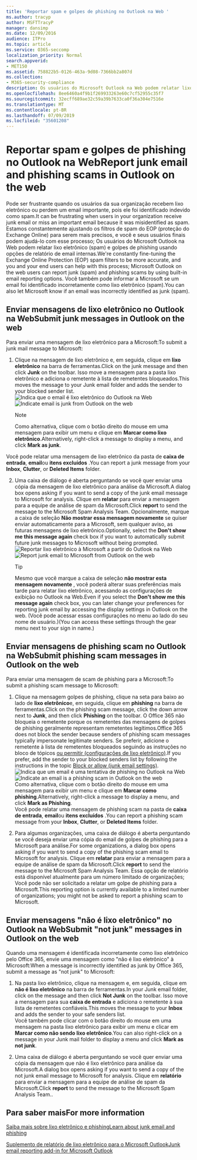 ```yaml
---
title: 'Reportar spam e golpes de phishing no Outlook na Web '
ms.author: tracyp
author: MSFTTracyP
manager: dansimp
ms.date: 12/09/2016
audience: ITPro
ms.topic: article
ms.service: O365-seccomp
localization_priority: Normal
search.appverid:
- MET150
ms.assetid: 758822b5-0126-463a-9d08-7366bb2a807d
ms.collection:
- M365-security-compliance
description: Os usuários do Microsoft Outlook na Web podem relatar lixo eletrônico (spam) e golpes de phishing usando opções de relatório de email internas. Você também pode informar a Microsoft se um email foi identificado incorretamente como lixo eletrônico (spam).
ms.openlocfilehash: 8ee6460a4f9b1f269933263e60c7cf52955c35f7
ms.sourcegitcommit: 32ecff689ae32c59a39b7633ca0f36a304e7516e
ms.translationtype: MT
ms.contentlocale: pt-BR
ms.lasthandoff: 07/09/2019
ms.locfileid: "35601208"
---
```

# <a name="report-junk-email-and-phishing-scams-in-outlook-on-the-web"></a><span data-ttu-id="6dbcd-104">Reportar spam e golpes de phishing no Outlook na Web</span><span class="sxs-lookup"><span data-stu-id="6dbcd-104">Report junk email and phishing scams in Outlook on the web</span></span> 

<span data-ttu-id="6dbcd-105">Pode ser frustrante quando os usuários da sua organização recebem lixo eletrônico ou perdem um email importante, pois ele foi identificado indevido como spam.</span><span class="sxs-lookup"><span data-stu-id="6dbcd-105">It can be frustrating when users in your organization receive junk email or miss an important email because it was misidentified as spam.</span></span> <span data-ttu-id="6dbcd-106">Estamos constantemente ajustando os filtros de spam do EOP (proteção do Exchange Online) para serem mais precisos, e você e seus usuários finais podem ajudá-lo com esse processo; Os usuários do Microsoft Outlook na Web podem relatar lixo eletrônico (spam) e golpes de phishing usando opções de relatório de email internas.</span><span class="sxs-lookup"><span data-stu-id="6dbcd-106">We're constantly fine-tuning the Exchange Online Protection (EOP) spam filters to be more accurate, and you and your end users can help with this process; Microsoft Outlook on the web users can report junk (spam) and phishing scams by using built-in email reporting options.</span></span> <span data-ttu-id="6dbcd-107">Você também pode informar a Microsoft se um email foi identificado incorretamente como lixo eletrônico (spam).</span><span class="sxs-lookup"><span data-stu-id="6dbcd-107">You can also let Microsoft know if an email was incorrectly identified as junk (spam).</span></span>
  
## <a name="submit-junk-messages-in-outlook-on-the-web"></a><span data-ttu-id="6dbcd-108">Enviar mensagens de lixo eletrônico no Outlook na Web</span><span class="sxs-lookup"><span data-stu-id="6dbcd-108">Submit junk messages in Outlook on the web</span></span>

<span data-ttu-id="6dbcd-109">Para enviar uma mensagem de lixo eletrônico para a Microsoft:</span><span class="sxs-lookup"><span data-stu-id="6dbcd-109">To submit a junk mail message to Microsoft:</span></span>
  
1. <span data-ttu-id="6dbcd-110">Clique na mensagem de lixo eletrônico e, em seguida, clique em **lixo eletrônico** na barra de ferramentas.</span><span class="sxs-lookup"><span data-stu-id="6dbcd-110">Click on the junk message and then click **Junk** on the toolbar.</span></span> <span data-ttu-id="6dbcd-111">Isso move a mensagem para a pasta lixo eletrônico e adiciona o remetente à lista de remetentes bloqueados.</span><span class="sxs-lookup"><span data-stu-id="6dbcd-111">This moves the message to your Junk email folder and adds the sender to your blocked sender list.</span></span> 
    <span data-ttu-id="6dbcd-112">![Indica que o email é lixo eletrônico do Outlook na Web](media/a10ae792-aab6-4374-a041-6c3f732eb2e3.png)</span><span class="sxs-lookup"><span data-stu-id="6dbcd-112">![Indicate email is junk from Outlook on the web](media/a10ae792-aab6-4374-a041-6c3f732eb2e3.png)</span></span>
  
    > [!NOTE]
    > <span data-ttu-id="6dbcd-113">Como alternativa, clique com o botão direito do mouse em uma mensagem para exibir um menu e clique em **Marcar como lixo eletrônico**.</span><span class="sxs-lookup"><span data-stu-id="6dbcd-113">Alternatively, right-click a message to display a menu, and click **Mark as junk**.</span></span> 
  
<span data-ttu-id="6dbcd-114">Você pode relatar uma mensagem de lixo eletrônico da pasta de **caixa de entrada**, **email**ou **itens excluídos** .</span><span class="sxs-lookup"><span data-stu-id="6dbcd-114">You can report a junk message from your **Inbox**, **Clutter**, or **Deleted Items** folder.</span></span> 
  
2. <span data-ttu-id="6dbcd-115">Uma caixa de diálogo é aberta perguntando se você quer enviar uma cópia da mensagem de lixo eletrônico para análise da Microsoft.</span><span class="sxs-lookup"><span data-stu-id="6dbcd-115">A dialog box opens asking if you want to send a copy of the junk email message to Microsoft for analysis.</span></span> <span data-ttu-id="6dbcd-116">Clique em **relatar** para enviar a mensagem para a equipe de análise de spam da Microsoft.</span><span class="sxs-lookup"><span data-stu-id="6dbcd-116">Click **report** to send the message to the Microsoft Spam Analysis Team.</span></span> <span data-ttu-id="6dbcd-117">Opcionalmente, marque a caixa de seleção **Não mostrar essa mensagem novamente** se quiser enviar automaticamente para a Microsoft, sem qualquer aviso, as futuras mensagens de lixo eletrônico.</span><span class="sxs-lookup"><span data-stu-id="6dbcd-117">Optionally, select the **Don't show me this message again** check box if you want to automatically submit future junk messages to Microsoft without being prompted.</span></span> 
    <span data-ttu-id="6dbcd-118">![Reportar lixo eletrônico à Microsoft a partir do Outlook na Web](media/e8d3a9f9-6eb6-4309-ba6d-643dffdb6a33.png)</span><span class="sxs-lookup"><span data-stu-id="6dbcd-118">![Report junk email to Microsoft from Outlook on the web](media/e8d3a9f9-6eb6-4309-ba6d-643dffdb6a33.png)</span></span>
  
    > [!TIP]
    > <span data-ttu-id="6dbcd-119">Mesmo que você marque a caixa de seleção **não mostrar esta mensagem novamente** , você poderá alterar suas preferências mais tarde para relatar lixo eletrônico, acessando as configurações de exibição no Outlook na Web.</span><span class="sxs-lookup"><span data-stu-id="6dbcd-119">Even if you select the **Don't show me this message again** check box, you can later change your preferences for reporting junk email by accessing the display settings in Outlook on the web.</span></span> <span data-ttu-id="6dbcd-120">(Você pode acessar essas configurações no menu ao lado do seu nome de usuário.)</span><span class="sxs-lookup"><span data-stu-id="6dbcd-120">(You can access these settings through the gear menu next to your sign in name.)</span></span> 
  
## <a name="submit-phishing-scam-messages-in-outlook-on-the-web"></a><span data-ttu-id="6dbcd-121">Enviar mensagens de phishing scam no Outlook na Web</span><span class="sxs-lookup"><span data-stu-id="6dbcd-121">Submit phishing scam messages in Outlook on the web</span></span>

<span data-ttu-id="6dbcd-122">Para enviar uma mensagem de scam de phishing para a Microsoft:</span><span class="sxs-lookup"><span data-stu-id="6dbcd-122">To submit a phishing scam message to Microsoft:</span></span>
  
1. <span data-ttu-id="6dbcd-123">Clique na mensagem golpes de phishing, clique na seta para baixo ao lado de **lixo eletrônico**e, em seguida, clique em **phishing** na barra de ferramentas.</span><span class="sxs-lookup"><span data-stu-id="6dbcd-123">Click on the phishing scam message, click the down arrow next to **Junk**, and then click **Phishing** on the toolbar.</span></span> <span data-ttu-id="6dbcd-124">O Office 365 não bloqueia o remetente porque os remetentes das mensagens de golpes de phishing geralmente representam remetentes legítimos.</span><span class="sxs-lookup"><span data-stu-id="6dbcd-124">Office 365 does not block the sender because senders of phishing scam messages typically impersonate legitimate senders.</span></span> <span data-ttu-id="6dbcd-125">Se preferir, adicione o remetente à lista de remetentes bloqueados seguindo as instruções no bloco de tópicos [ou permitir (configurações de lixo eletrônico)](https://go.microsoft.com/fwlink/?LinkId=627572).</span><span class="sxs-lookup"><span data-stu-id="6dbcd-125">If you prefer, add the sender to your blocked senders list by following the instructions in the topic [Block or allow (junk email settings)](https://go.microsoft.com/fwlink/?LinkId=627572).</span></span> 
    <span data-ttu-id="6dbcd-126">![Indica que um email é uma tentativa de phishing no Outlook na Web](media/959bb577-341c-41ee-a159-e46600b2cf8a.png)</span><span class="sxs-lookup"><span data-stu-id="6dbcd-126">![Indicate an email is a phishing scam in Outlook on the web](media/959bb577-341c-41ee-a159-e46600b2cf8a.png)</span></span><br/><span data-ttu-id="6dbcd-127">Como alternativa, clique com o botão direito do mouse em uma mensagem para exibir um menu e clique em **Marcar como phishing**.</span><span class="sxs-lookup"><span data-stu-id="6dbcd-127">Alternatively, right-click a message to display a menu, and click **Mark as Phishing**.</span></span><br/><span data-ttu-id="6dbcd-128">Você pode relatar uma mensagem de phishing scam na pasta de **caixa de entrada**, **email**ou **itens excluídos** .</span><span class="sxs-lookup"><span data-stu-id="6dbcd-128">You can report a phishing scam message from your **Inbox**, **Clutter**, or **Deleted Items** folder.</span></span> 
  
2. <span data-ttu-id="6dbcd-129">Para algumas organizações, uma caixa de diálogo é aberta perguntando se você deseja enviar uma cópia do email de golpes de phishing para a Microsoft para análise.</span><span class="sxs-lookup"><span data-stu-id="6dbcd-129">For some organizations, a dialog box opens asking if you want to send a copy of the phishing scam email to Microsoft for analysis.</span></span> <span data-ttu-id="6dbcd-130">Clique em **relatar** para enviar a mensagem para a equipe de análise de spam da Microsoft.</span><span class="sxs-lookup"><span data-stu-id="6dbcd-130">Click **report** to send the message to the Microsoft Spam Analysis Team.</span></span> <span data-ttu-id="6dbcd-131">Essa opção de relatório está disponível atualmente para um número limitado de organizações; Você pode não ser solicitado a relatar um golpe de phishing para a Microsoft.</span><span class="sxs-lookup"><span data-stu-id="6dbcd-131">This reporting option is currently available to a limited number of organizations; you might not be asked to report a phishing scam to Microsoft.</span></span> 
    
## <a name="submit-not-junk-messages-in-outlook-on-the-web"></a><span data-ttu-id="6dbcd-132">Enviar mensagens "não é lixo eletrônico" no Outlook na Web</span><span class="sxs-lookup"><span data-stu-id="6dbcd-132">Submit "not junk" messages in Outlook on the web</span></span>

<span data-ttu-id="6dbcd-133">Quando uma mensagem é identificada incorretamente como lixo eletrônico pelo Office 365, envie uma mensagem como "não é lixo eletrônico" à Microsoft:</span><span class="sxs-lookup"><span data-stu-id="6dbcd-133">When a message is incorrectly identified as junk by Office 365, submit a message as "not junk" to Microsoft:</span></span>
  
1. <span data-ttu-id="6dbcd-134">Na pasta lixo eletrônico, clique na mensagem e, em seguida, clique em **não é lixo eletrônico** na barra de ferramentas.</span><span class="sxs-lookup"><span data-stu-id="6dbcd-134">In your Junk email folder, click on the message and then click **Not Junk** on the toolbar.</span></span> <span data-ttu-id="6dbcd-135">Isso move a mensagem para sua **caixa de entrada** e adiciona o remetente à sua lista de remetentes confiáveis.</span><span class="sxs-lookup"><span data-stu-id="6dbcd-135">This moves the message to your **Inbox** and adds the sender to your safe senders list.</span></span> <br/><span data-ttu-id="6dbcd-136">Você também pode clicar com o botão direito do mouse em uma mensagem na pasta lixo eletrônico para exibir um menu e clicar em **Marcar como não sendo lixo eletrônico**.</span><span class="sxs-lookup"><span data-stu-id="6dbcd-136">You can also right-click on a message in your Junk mail folder to display a menu and click **Mark as not junk**.</span></span> 
  
2. <span data-ttu-id="6dbcd-137">Uma caixa de diálogo é aberta perguntando se você quer enviar uma cópia da mensagem que não é lixo eletrônico para análise da Microsoft.</span><span class="sxs-lookup"><span data-stu-id="6dbcd-137">A dialog box opens asking if you want to send a copy of the not junk email message to Microsoft for analysis.</span></span> <span data-ttu-id="6dbcd-138">Clique em **relatório** para enviar a mensagem para a equipe de análise de spam da Microsoft.</span><span class="sxs-lookup"><span data-stu-id="6dbcd-138">Click **report** to send the message to the Microsoft Spam Analysis Team..</span></span> 
    
## <a name="for-more-information"></a><span data-ttu-id="6dbcd-139">Para saber mais</span><span class="sxs-lookup"><span data-stu-id="6dbcd-139">For more information</span></span>

[<span data-ttu-id="6dbcd-140">Saiba mais sobre lixo eletrônico e phishing</span><span class="sxs-lookup"><span data-stu-id="6dbcd-140">Learn about junk email and phishing</span></span>](https://go.microsoft.com/fwlink/p/?LinkId=270068)

[<span data-ttu-id="6dbcd-141">Suplemento de relatório de lixo eletrônico para o Microsoft Outlook</span><span class="sxs-lookup"><span data-stu-id="6dbcd-141">Junk email reporting add-in for Microsoft Outlook</span></span>](https://docs.microsoft.com/en-us/office365/securitycompliance/junk-email-reporting-add-in-for-microsoft-outlook)
  
  

